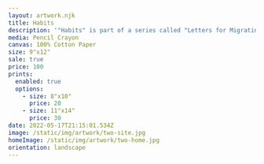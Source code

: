 ```yaml
---
layout: artwork.njk
title: Habits
description: '"Habits" is part of a series called "Letters for Migrating Birds". 2022'
media: Pencil Crayon
canvas: 100% Cotton Paper
size: 9"x12"
sale: true
price: 100
prints:
  enabled: true
  options:
    - size: 8"x10"
      price: 20
    - size: 11"x14"
      price: 30
date: 2022-05-17T21:15:01.534Z
image: /static/img/artwork/two-site.jpg
homeImage: /static/img/artwork/two-home.jpg
orientation: landscape
---
```

